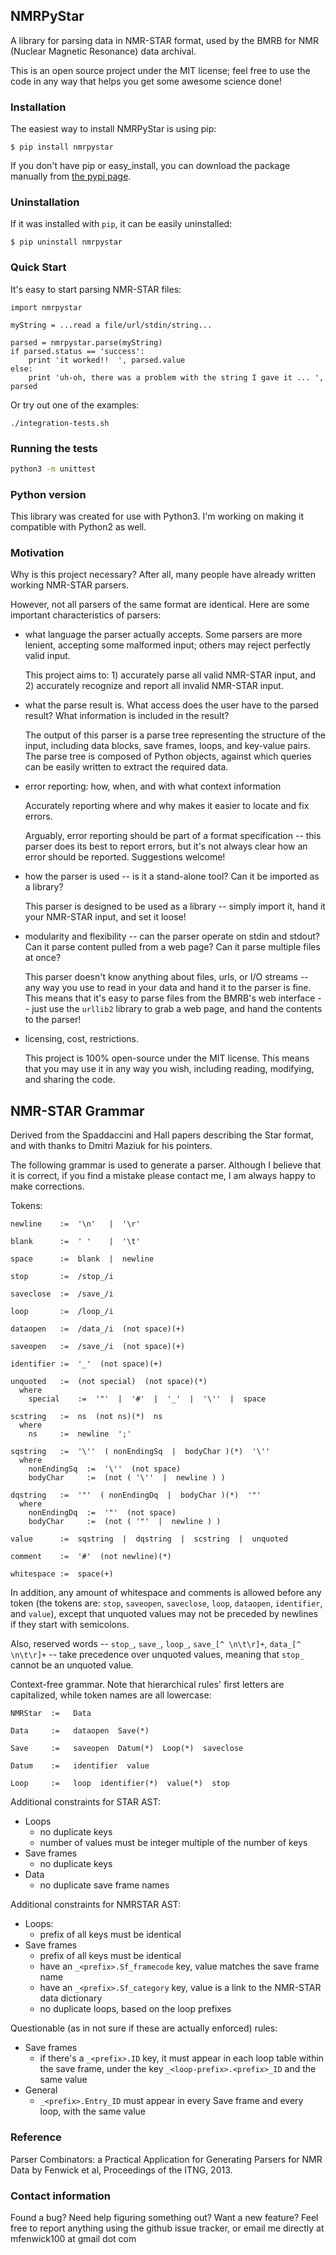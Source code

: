 ## NMRPyStar ##

A library for parsing data in NMR-STAR format, used
by the BMRB for NMR (Nuclear Magnetic Resonance) data
archival.

This is an open source project under the MIT license; 
feel free to use the code in any way that helps you get
some awesome science done!
 

### Installation ###

The easiest way to install NMRPyStar is using pip:

    $ pip install nmrpystar

If you don't have pip or easy_install, you can download the package
manually from [the pypi page](https://pypi.python.org/pypi/NMRPyStar).



### Uninstallation ###

If it was installed with `pip`, it can be easily uninstalled:

    $ pip uninstall nmrpystar



### Quick Start ###


It's easy to start parsing NMR-STAR files:

    import nmrpystar
    
    myString = ...read a file/url/stdin/string...
    
    parsed = nmrpystar.parse(myString)
    if parsed.status == 'success':
        print 'it worked!!  ', parsed.value
    else:
        print 'uh-oh, there was a problem with the string I gave it ... ', parsed

Or try out one of the examples:

    ./integration-tests.sh


### Running the tests

```bash
python3 -m unittest
```


### Python version ###

This library was created for use with Python3.  I'm working on making it compatible
with Python2 as well.



### Motivation ###

Why is this project necessary?  After all, many people have already written
working NMR-STAR parsers.

However, not all parsers of the same format are identical.  Here are some
important characteristics of parsers:

 - what language the parser actually accepts.  Some parsers are more lenient,
   accepting some malformed input; others may reject perfectly valid input.  
   
   This project aims to: 1) accurately parse all valid NMR-STAR input, 
   and 2) accurately recognize and report all invalid NMR-STAR input.
   
 - what the parse result is.  What access does the user have to the parsed result?
   What information is included in the result?
   
   The output of this parser is a parse tree representing the structure of the
   input, including data blocks, save frames, loops, and key-value pairs.  The
   parse tree is composed of Python objects, against which queries can be easily
   written to extract the required data.

 - error reporting:  how, when, and with what context information
 
   Accurately reporting where and why makes it easier to locate and fix errors.

   Arguably, error reporting should be part of a 
   format specification -- this parser does its best to report errors, but it's
   not always clear how an error should be reported.  Suggestions welcome!

 - how the parser is used -- is it a stand-alone tool?  Can it be imported
   as a library?
   
   This parser is designed to be used as a library -- simply import it, hand it
   your NMR-STAR input, and set it loose!
 
 - modularity and flexibility -- can the parser operate on stdin and stdout? Can
   it parse content pulled from a web page?  Can it parse multiple files at once?
   
   This parser doesn't know anything about files, urls, or I/O streams -- any
   way you use to read in your data and hand it to the parser is fine.  This means
   that it's easy to parse files from the BMRB's web interface -- just use the
   `urllib2` library to grab a web page, and hand the contents to the parser!
   
 - licensing, cost, restrictions.
 
   This project is 100% open-source under the MIT license.  This means that you
   may use it in any way you wish, including reading, modifying, and sharing
   the code.



## NMR-STAR Grammar ##


Derived from the Spaddaccini and Hall papers describing the Star format, 
and with thanks to Dmitri Maziuk for his pointers.

The following grammar is used to generate a parser.  Although I believe that 
it is correct, if you find a mistake please contact me, I am always happy to 
make corrections.

Tokens:

    newline    :=  '\n'   |  '\r'

    blank      :=  ' '    |  '\t'

    space      :=  blank  |  newline

    stop       :=  /stop_/i

    saveclose  :=  /save_/i

    loop       :=  /loop_/i

    dataopen   :=  /data_/i  (not space)(+)

    saveopen   :=  /save_/i  (not space)(+)
    
    identifier :=  '_'  (not space)(+)

    unquoted   :=  (not special)  (not space)(*)
      where
        special    :=  '"'  |  '#'  |  '_'  |  '\''  |  space

    scstring   :=  ns  (not ns)(*)  ns
      where
        ns     :=  newline  ';'

    sqstring   :=  '\''  ( nonEndingSq  |  bodyChar )(*)  '\''
      where
        nonEndingSq  :=  '\''  (not space)
        bodyChar     :=  (not ( '\''  |  newline ) )

    dqstring   :=  '"'  ( nonEndingDq  |  bodyChar )(*)  '"'
      where
        nonEndingDq  :=  '"'  (not space)
        bodyChar     :=  (not ( '"'  |  newline ) )

    value      :=  sqstring  |  dqstring  |  scstring  |  unquoted

    comment    :=  '#'  (not newline)(*)

    whitespace :=  space(+)

In addition, any amount of whitespace and comments is allowed before
any token (the tokens are: `stop`, `saveopen`, `saveclose`,
`loop`, `dataopen`, `identifier`, and `value`), except that unquoted
values may not be preceded by newlines if they start with semicolons.

Also, reserved words -- `stop_`, `save_`, `loop_`, `save_[^ \n\t\r]+`,
`data_[^ \n\t\r]+` -- take precedence over unquoted values, meaning 
that `stop_` cannot be an unquoted value.

Context-free grammar.  Note that hierarchical rules' first letters 
are capitalized, while token names are all lowercase:

    NMRStar  :=   Data 
        
    Data     :=   dataopen  Save(*)
        
    Save     :=   saveopen  Datum(*)  Loop(*)  saveclose
        
    Datum    :=   identifier  value
        
    Loop     :=   loop  identifier(*)  value(*)  stop


Additional constraints for STAR AST:

 - Loops
   - no duplicate keys
   - number of values must be integer multiple of the number of keys
 - Save frames
   - no duplicate keys
 - Data
   - no duplicate save frame names

Additional constraints for NMRSTAR AST:

 - Loops: 
   - prefix of all keys must be identical
 - Save frames
   - prefix of all keys must be identical
   - have an `_<prefix>.Sf_framecode` key, value matches the save frame name
   - have an `_<prefix>.Sf_category` key, value is a link to the NMR-STAR data dictionary
   - no duplicate loops, based on the loop prefixes

Questionable (as in not sure if these are actually enforced) rules:
 - Save frames
   - if there's a `_<prefix>.ID` key, it must appear in each loop table within the
     save frame, under the key `_<loop-prefix>.<prefix>_ID` and the same value
 - General
   - `_<prefix>.Entry_ID` must appear in every Save frame and every loop, with the same value



### Reference ###

Parser Combinators: a Practical Application for Generating Parsers for NMR Data 
 by Fenwick et al, Proceedings of the ITNG, 2013.

 

### Contact information ###

Found a bug?  Need help figuring something out?  Want a new feature?  Feel free
to report anything using the github issue tracker, or email me directly at
mfenwick100 at gmail dot com
